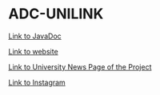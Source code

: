 # ADC-UNILINK
[Link to JavaDoc](https://franciscojrfreitas.github.io/ADC-UNILINK/)

[Link to website](https://unilink23.oa.r.appspot.com/#/)

[Link to University News Page of the Project](https://www.fct.unl.pt/noticias/2023/07/projetos-de-licenciatura-em-engenharia-informatica-apostam-em-funcionalidades-que-auxiliam-vida-acad)

[Link to Instagram](https://www.instagram.com/_unilink/)
